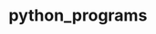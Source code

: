 # python_programs

<script src="https://gist.github.com/sujalkamanna/8ec9627cff891e5bbdc53ea27bbea483.js"></script>
